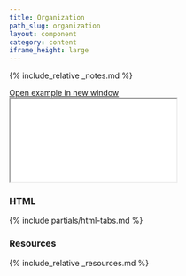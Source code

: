 ```yaml
---
title: Organization
path_slug: organization
layout: component
category: content
iframe_height: large
---
```


{% include_relative _notes.md %}

<div class="cf">
	<a href="{{ site.baseurl }}/component/{{ page.path_slug }}/example.html" target="_blank" class="example-link">Open example in new window</a>
</div><!--/.cf-->

<iframe {% if page.iframe_height %}class="h-{{ page.iframe_height }}"{% endif %} src="{{ site.baseurl}}/component/{{ page.path_slug }}/example.html" title="Organization Example"></iframe>

<h3>HTML</h3>

{% include partials/html-tabs.md %}

<h3>Resources</h3>

{% include_relative _resources.md %}

